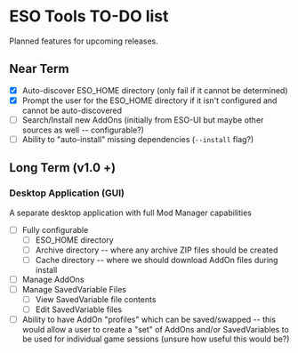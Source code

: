 # ESO Tools TO-DO list

Planned features for upcoming releases.

## Near Term

- [x] Auto-discover ESO_HOME directory (only fail if it cannot be determined)
- [x] Prompt the user for the ESO_HOME directory if it isn't configured and cannot be auto-discovered
- [ ] Search/Install new AddOns (initially from ESO-UI but maybe other sources as well -- configurable?)
- [ ] Ability to "auto-install" missing dependencies (`--install` flag?)

## Long Term (v1.0 +)

### Desktop Application (GUI)

A separate desktop application with full Mod Manager capabilities

- [ ] Fully configurable
  - [ ] ESO_HOME directory
  - [ ] Archive directory -- where any archive ZIP files should be created
  - [ ] Cache directory -- where we should download AddOn files during install
- [ ] Manage AddOns
- [ ] Manage SavedVariable Files
  - [ ] View SavedVariable file contents
  - [ ] Edit SavedVariable files
- [ ] Ability to have AddOn "profiles" which can be saved/swapped -- this would allow a user to create a "set" of AddOns and/or SavedVariables to be used for individual game sessions (unsure how useful this would be?)
